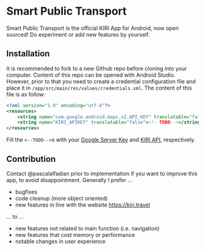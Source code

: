 Smart Public Transport
======================

Smart Public Transport is the official KIRI App for Android, now open sourced! Do experiment or add new features by yourself.

Installation
------------

It is recommended to fork to a new Github repo before cloning into your computer. Content of this repo can be opened with Android Studio. However, prior to that you need to create a credential configuration file and place it in `/app/src/main/res/values/credentials.xml`. The content of this file is as follow:

```xml
<?xml version="1.0" encoding="utf-8"?>
<resources>
    <string name="com.google.android.maps.v2.API_KEY" translatable="false"><!--TODO--></string>
    <string name="KIRI_APIKEY" translatable="false"><!--TODO--></string>
</resources>
```

Fill the `<--TODO-->`s with your [Google Server Key](https://developers.google.com/maps/documentation/android/start#step_4_get_a_google_maps_api_key) and [KIRI API](https://kiri.travel/dev), respectively.

Contribution
------------

Contact @pascalalfadian prior to implementation if you want to improve this app, to avoid disappointment. Generally I prefer ...

* bugfixes
* code cleanup (more object oriented)
* new features in line with the website https://kiri.travel

... to ...

* new features not related to main function (i.e. navigation)
* new features that cost memory or performance
* notable changes in user experience
